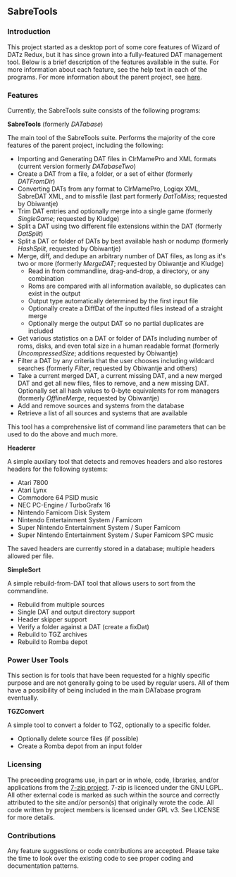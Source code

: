 <h2>SabreTools</h2>

<h3>Introduction</h3>

This project started as a desktop port of some core features of Wizard of DATz Redux, but it has since grown into a fully-featured DAT management tool. Below is a brief description of the features available in the suite. For more information about each feature, see the help text in each of the programs. For more information about the parent project, see <a href="https://github.com/mnadareski/wizzardRedux">here</a>.

<h3>Features</h3>

Currently, the SabreTools suite consists of the following programs:

<!--
<b>SabreTools UI</b>
<p/>
A bare-bones attempt at providing a true GUI experience for the SabreTools suite. Currently only provides the following functions:
<ul>
	<li>Importing and Generating DAT files in ClrMamePro and XML formats</li>
</ul>
This tool is not recommended for any usage.
-->

<b>SabreTools</b> (formerly <i>DATabase</i>)
<p/>
The main tool of the SabreTools suite. Performs the majority of the core features of the parent project, including the following:
<ul>
	<li>Importing and Generating DAT files in ClrMamePro and XML formats (current version formerly <i>DATabaseTwo</i>)</li>
	<li>Create a DAT from a file, a folder, or a set of either (formerly <i>DATFromDir</i>)</li>
	<li>Converting DATs from any format to ClrMamePro, Logiqx XML, SabreDAT XML, and to missfile (last part formerly <i>DatToMiss</i>; requested by Obiwantje)</li>
	<li>Trim DAT entries and optionally merge into a single game (formerly <i>SingleGame</i>; requested by Kludge)</li>
	<li>Split a DAT using two different file extensions within the DAT (formerly <i>DatSplit</i>)</li>
	<li>Split a DAT or folder of DATs by best available hash or nodump (formerly <i>HashSplit</i>, requested by Obiwantje)</li>
	<li>Merge, diff, and dedupe an arbitrary number of DAT files, as long as it's two or more (formerly <i>MergeDAT</i>; requested by Obiwantje and Kludge)
		<ul>
			<li>Read in from commandline, drag-and-drop, a directory, or any combination</li>
			<li>Roms are compared with all information available, so duplicates can exist in the output</li>
			<li>Output type automatically determined by the first input file</li>
			<li>Optionally create a DiffDat of the inputted files instead of a straight merge</li>
			<li>Optionally merge the output DAT so no partial duplicates are included</li>
		</ul>
	</li>
	<li>Get various statistics on a DAT or folder of DATs including number of roms, disks, and even total size in a human readable format (formerly <i>UncompressedSize</i>; additions requested by Obiwantje)</li>
	<li>Filter a DAT by any criteria that the user chooses including wildcard searches (formerly <i>Filter</i>, requested by Obiwantje and others)</li>
	<li>Take a current merged DAT, a current missing DAT, and a new merged DAT and get all new files, files to remove, and a new missing DAT. Optionally set all hash values to 0-byte equivalents for rom managers (formerly <i>OfflineMerge</i>, requested by Obiwantje)</li>
	<li>Add and remove sources and systems from the database</li>
	<li>Retrieve a list of all sources and systems that are available</li>
</ul>
This tool has a comprehensive list of command line parameters that can be used to do the above and much more.

<b>Headerer</b>
<p/>
A simple auxilary tool that detects and removes headers and also restores headers for the following systems:
<ul>
	<li>Atari 7800</li>
	<li>Atari Lynx</li>
	<li>Commodore 64 PSID music</li>
	<li>NEC PC-Engine / TurboGrafx 16</li>
	<li>Nintendo Famicom Disk System</li>
	<li>Nintendo Entertainment System / Famicom</li>
	<li>Super Nintendo Entertainment System / Super Famicom</li>
	<li>Super Nintendo Entertainment System / Super Famicom SPC music</li>
</ul>
The saved headers are currently stored in a database; multiple headers allowed per file.

<b>SimpleSort</b>
<p/>
A simple rebuild-from-DAT tool that allows users to sort from the commandline.
<ul>
	<li>Rebuild from multiple sources</li>
	<li>Single DAT and output directory support</li>
	<li>Header skipper support</li>
	<li>Verify a folder against a DAT (create a fixDat)</li>
	<li>Rebuild to TGZ archives</li>
	<li>Rebuild to Romba depot</li>
</ul>

<h3>Power User Tools</h3>

This section is for tools that have been requested for a highly specific purpose and are not generally going to be used by regular users. All of them have a possibility of being included in the main DATabase program eventually.

<!-- <b>There are no standalone tools that are for power users at this time.</b> -->

<b>TGZConvert</b>
<p/>
A simple tool to convert a folder to TGZ, optionally to a specific folder.
<ul>
	<li>Optionally delete source files (if possible)</li>
	<li>Create a Romba depot from an input folder</li>
</ul>

<h3>Licensing</h3>
<p/>
The preceeding programs use, in part or in whole, code, libraries, and/or applications from the <a href="www.7-zip.org">7-zip project</a>. 7-zip is licenced under the GNU LGPL.<br/>
All other external code is marked as such within the source and correctly attributed to the site and/or person(s) that originally wrote the code.
All code written by project members is licensed under GPL v3. See LICENSE for more details.

<h3>Contributions</h3>

Any feature suggestions or code contributions are accepted. Please take the time to look over the existing code to see proper coding and documentation patterns.